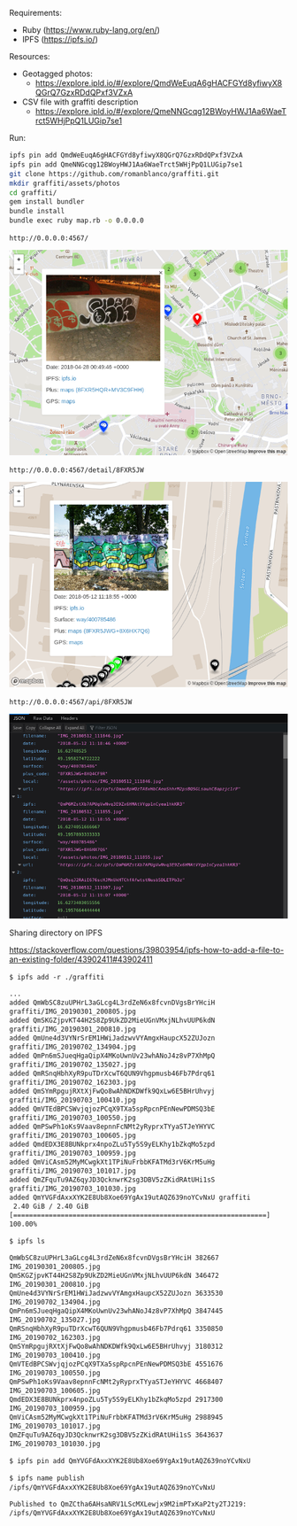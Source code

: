 Requirements:

- Ruby (https://www.ruby-lang.org/en/)
- IPFS (https://ipfs.io/)


Resources:

- Geotagged photos:
  - https://explore.ipld.io/#/explore/QmdWeEuqA6gHACFGYd8yfiwyX8QGrQ7GzxRDdQPxf3VZxA
- CSV file with graffiti description
  - https://explore.ipld.io/#/explore/QmeNNGcqg12BWoyHWJ1Aa6WaeTrct5WHjPpQ1LUGip7se1

Run:

```sh
ipfs pin add QmdWeEuqA6gHACFGYd8yfiwyX8QGrQ7GzxRDdQPxf3VZxA
ipfs pin add QmeNNGcqg12BWoyHWJ1Aa6WaeTrct5WHjPpQ1LUGip7se1
git clone https://github.com/romanblanco/graffiti.git
mkdir graffiti/assets/photos
cd graffiti/
gem install bundler
bundle install
bundle exec ruby map.rb -o 0.0.0.0
```

`http://0.0.0.0:4567/`

![index](/index.png "index")

`http://0.0.0.0:4567/detail/8FXR5JW`

![detail](/detail.png "detail")

`http://0.0.0.0:4567/api/8FXR5JW`

![api](/api.png "api")

Sharing directory on IPFS

https://stackoverflow.com/questions/39803954/ipfs-how-to-add-a-file-to-an-existing-folder/43902411#43902411

`$ ipfs add -r ./graffiti`

```
...
added QmWbSC8zuUPHrL3aGLcg4L3rdZeN6x8fcvnDVgsBrYHciH graffiti/IMG_20190301_200805.jpg
added QmSKGZjpvKT44H2S8Zp9UkZD2MieUGnVMxjNLhvUUP6kdN graffiti/IMG_20190301_200810.jpg
added QmUne4d3VYNrSrEM1HWiJadzwvVYAmgxHaupcX52ZUJozn graffiti/IMG_20190702_134904.jpg
added QmPn6mSJueqHgaQipX4MKoUwnUv23whANoJ4z8vP7XhMpQ graffiti/IMG_20190702_135027.jpg
added QmRSnqHbhXyR9puTDrXcwT6QUN9Vhgpmusb46Fb7Pdrq61 graffiti/IMG_20190702_162303.jpg
added QmSYmRpgujRXtXjFwQo8wAhNDKDWfk9QxLw6E5BHrUhvyj graffiti/IMG_20190703_100410.jpg
added QmVTEdBPCSWvjqjozPCqX9TXa5spRpcnPEnNewPDMSQ3bE graffiti/IMG_20190703_100550.jpg
added QmPSwPh1oKs9Vaav8epnnFcNMt2yRyprxTYyaSTJeYHYVC graffiti/IMG_20190703_100605.jpg
added QmdEDX3E8BUNkprx4npoZLu5Ty5S9yELKhy1bZkqMo5zpd graffiti/IMG_20190703_100959.jpg
added QmViCAsm52MyMCwgkXt1TPiNuFrbbKFATMd3rV6KrM5uHg graffiti/IMG_20190703_101017.jpg
added QmZFquTu9AZ6qyJD3QcknwrK2sg3DBV5zZKidRAtUHi1sS graffiti/IMG_20190703_101030.jpg
added QmYVGFdAxxXYK2E8Ub8Xoe69YgAx19utAQZ639noYCvNxU graffiti
 2.40 GiB / 2.40 GiB [================================================================] 100.00%
 ```
`$ ipfs ls`

```
QmWbSC8zuUPHrL3aGLcg4L3rdZeN6x8fcvnDVgsBrYHciH 382667   IMG_20190301_200805.jpg
QmSKGZjpvKT44H2S8Zp9UkZD2MieUGnVMxjNLhvUUP6kdN 346472   IMG_20190301_200810.jpg
QmUne4d3VYNrSrEM1HWiJadzwvVYAmgxHaupcX52ZUJozn 3633530  IMG_20190702_134904.jpg
QmPn6mSJueqHgaQipX4MKoUwnUv23whANoJ4z8vP7XhMpQ 3847445  IMG_20190702_135027.jpg
QmRSnqHbhXyR9puTDrXcwT6QUN9Vhgpmusb46Fb7Pdrq61 3350850  IMG_20190702_162303.jpg
QmSYmRpgujRXtXjFwQo8wAhNDKDWfk9QxLw6E5BHrUhvyj 3180312  IMG_20190703_100410.jpg
QmVTEdBPCSWvjqjozPCqX9TXa5spRpcnPEnNewPDMSQ3bE 4551676  IMG_20190703_100550.jpg
QmPSwPh1oKs9Vaav8epnnFcNMt2yRyprxTYyaSTJeYHYVC 4668407  IMG_20190703_100605.jpg
QmdEDX3E8BUNkprx4npoZLu5Ty5S9yELKhy1bZkqMo5zpd 2917300  IMG_20190703_100959.jpg
QmViCAsm52MyMCwgkXt1TPiNuFrbbKFATMd3rV6KrM5uHg 2988945  IMG_20190703_101017.jpg
QmZFquTu9AZ6qyJD3QcknwrK2sg3DBV5zZKidRAtUHi1sS 3643637  IMG_20190703_101030.jpg
```

`$ ipfs pin add QmYVGFdAxxXYK2E8Ub8Xoe69YgAx19utAQZ639noYCvNxU`

`$ ipfs name publish /ipfs/QmYVGFdAxxXYK2E8Ub8Xoe69YgAx19utAQZ639noYCvNxU`

 ```
 Published to QmZCtha6AHsaNRV1LScMXLewjx9M2imPTxKaP2ty2TJ219: /ipfs/QmYVGFdAxxXYK2E8Ub8Xoe69YgAx19utAQZ639noYCvNxU
 ```

